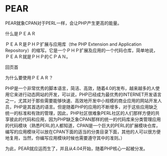 # PEAR

PEAR就象CPAN对于PERL一样，会让PHP产生更高的能量。

什么是ＰＥＡＲ

ＰＥＡＲ是ＰＨＰ扩展与应用库（the PHP Extension and Application Repository）的缩写。它是一个ＰＨＰ扩展及应用的一个代码仓库，简单地说，ＰＥＡＲ就是ＰＨＰ的ＣＰＡＮ。

回页首

为什么要使用ＰＥＡＲ？

PHP是一个非常优秀的脚本语言，简洁、高效，随着4.0的发布，越来越多的人使用它来进行动态网站的开发，可以说，PHP已经成为最优秀的INTERNET开发语言之一，尤其对于那些需要能够快速、高效地开发中小规模的商业应用的网站开发人员，PHP是其首选的语言。但是随着PHP的应用的不断增多，对于这些应用缺乏统一的标准和有效的管理，因此，PHP社区很难象PERL社区的人们那样方便的共享彼此的代码和应用，因为PHP缺乏象CPAN那样的统一的代码库来分类管理应用的代码模块（熟悉PERL的人都知道，CPAN是一个巨大的PERL的扩展模块仓库，编写的应用模块可以放在CPAN下面的适当的分类目录下面，其他的人可以很方便地复用，当然，你编写应用模块时候也需要遵守其中的准则。）

为此，PEAR就应运而生了，并且从4.04开始，随着PHP核心一起被分发。

